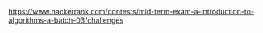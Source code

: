 https://www.hackerrank.com/contests/mid-term-exam-a-introduction-to-algorithms-a-batch-03/challenges
